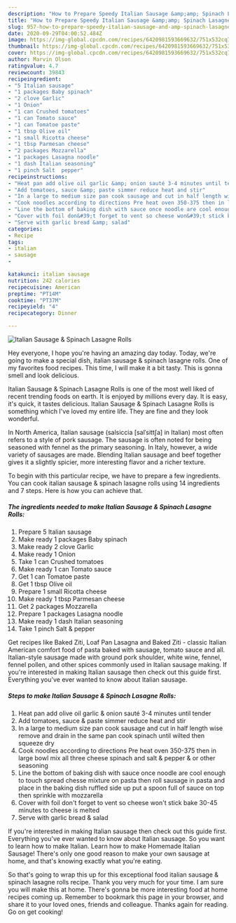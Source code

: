 ```yaml
---
description: "How to Prepare Speedy Italian Sausage &amp;amp; Spinach Lasagne Rolls"
title: "How to Prepare Speedy Italian Sausage &amp;amp; Spinach Lasagne Rolls"
slug: 957-how-to-prepare-speedy-italian-sausage-and-amp-spinach-lasagne-rolls
date: 2020-09-29T04:00:52.484Z
image: https://img-global.cpcdn.com/recipes/6420981593669632/751x532cq70/italian-sausage-spinach-lasagne-rolls-recipe-main-photo.jpg
thumbnail: https://img-global.cpcdn.com/recipes/6420981593669632/751x532cq70/italian-sausage-spinach-lasagne-rolls-recipe-main-photo.jpg
cover: https://img-global.cpcdn.com/recipes/6420981593669632/751x532cq70/italian-sausage-spinach-lasagne-rolls-recipe-main-photo.jpg
author: Marvin Olson
ratingvalue: 4.7
reviewcount: 39843
recipeingredient:
- "5 Italian sausage"
- "1 packages Baby spinach"
- "2 clove Garlic"
- "1 Onion"
- "1 can Crushed tomatoes"
- "1 can Tomato sauce"
- "1 can Tomatoe paste"
- "1 tbsp Olive oil"
- "1 small Ricotta cheese"
- "1 tbsp Parmesan cheese"
- "2 packages Mozzarella"
- "1 packages Lasagna noodle"
- "1 dash Italian seasoning"
- "1 pinch Salt  pepper"
recipeinstructions:
- "Heat pan add olive oil garlic &amp; onion sauté 3-4 minutes until tender"
- "Add tomatoes, sauce &amp; paste simmer reduce heat and stir"
- "In a large to medium size pan cook sausage and cut in half length wise remove and drain in the same pan cook spinach until wilted then squeeze dry"
- "Cook noodles according to directions Pre heat oven 350-375 then in large bowl mix all three cheese spinach and salt &amp; pepper &amp; or other seasoning"
- "Line the bottom of baking dish with sauce once noodle are cool enough to touch spread chesse mixture on pasta then roll sausage in pasta and place in the baking dish ruffled side up put a spoon full of sauce on top then sprinkle with mozzarella"
- "Cover with foil don&#39;t forget to vent so cheese won&#39;t stick bake 30-45 minutes to cheese is melted"
- "Serve with garlic bread &amp; salad"
categories:
- Recipe
tags:
- italian
- sausage
- 

katakunci: italian sausage  
nutrition: 242 calories
recipecuisine: American
preptime: "PT14M"
cooktime: "PT37M"
recipeyield: "4"
recipecategory: Dinner

---
```



![Italian Sausage &amp; Spinach Lasagne Rolls](https://img-global.cpcdn.com/recipes/6420981593669632/751x532cq70/italian-sausage-spinach-lasagne-rolls-recipe-main-photo.jpg)

Hey everyone, I hope you're having an amazing day today. Today, we're going to make a special dish, italian sausage &amp; spinach lasagne rolls. One of my favorites food recipes. This time, I will make it a bit tasty. This is gonna smell and look delicious.

Italian Sausage &amp; Spinach Lasagne Rolls is one of the most well liked of recent trending foods on earth. It is enjoyed by millions every day. It is easy, it's quick, it tastes delicious. Italian Sausage &amp; Spinach Lasagne Rolls is something which I've loved my entire life. They are fine and they look wonderful.

In North America, Italian sausage (salsiccia [salˈsittʃa] in Italian) most often refers to a style of pork sausage. The sausage is often noted for being seasoned with fennel as the primary seasoning. In Italy, however, a wide variety of sausages are made. Blending Italian sausage and beef together gives it a slightly spicier, more interesting flavor and a richer texture.


To begin with this particular recipe, we have to prepare a few ingredients. You can cook italian sausage &amp; spinach lasagne rolls using 14 ingredients and 7 steps. Here is how you can achieve that.

<!--inarticleads1-->

##### The ingredients needed to make Italian Sausage &amp; Spinach Lasagne Rolls:

1. Prepare 5 Italian sausage
1. Make ready 1 packages Baby spinach
1. Make ready 2 clove Garlic
1. Make ready 1 Onion
1. Take 1 can Crushed tomatoes
1. Make ready 1 can Tomato sauce
1. Get 1 can Tomatoe paste
1. Get 1 tbsp Olive oil
1. Prepare 1 small Ricotta cheese
1. Make ready 1 tbsp Parmesan cheese
1. Get 2 packages Mozzarella
1. Prepare 1 packages Lasagna noodle
1. Make ready 1 dash Italian seasoning
1. Take 1 pinch Salt &amp; pepper


Get recipes like Baked Ziti, Loaf Pan Lasagna and Baked Ziti - classic Italian American comfort food of pasta baked with sausage, tomato sauce and all. Italian-style sausage made with ground pork shoulder, white wine, fennel, fennel pollen, and other spices commonly used in Italian sausage making. If you&#39;re interested in making Italian sausage then check out this guide first. Everything you&#39;ve ever wanted to know about Italian sausage. 

<!--inarticleads2-->

##### Steps to make Italian Sausage &amp; Spinach Lasagne Rolls:

1. Heat pan add olive oil garlic &amp; onion sauté 3-4 minutes until tender
1. Add tomatoes, sauce &amp; paste simmer reduce heat and stir
1. In a large to medium size pan cook sausage and cut in half length wise remove and drain in the same pan cook spinach until wilted then squeeze dry
1. Cook noodles according to directions Pre heat oven 350-375 then in large bowl mix all three cheese spinach and salt &amp; pepper &amp; or other seasoning
1. Line the bottom of baking dish with sauce once noodle are cool enough to touch spread chesse mixture on pasta then roll sausage in pasta and place in the baking dish ruffled side up put a spoon full of sauce on top then sprinkle with mozzarella
1. Cover with foil don&#39;t forget to vent so cheese won&#39;t stick bake 30-45 minutes to cheese is melted
1. Serve with garlic bread &amp; salad


If you&#39;re interested in making Italian sausage then check out this guide first. Everything you&#39;ve ever wanted to know about Italian sausage. So you want to learn how to make Italian. Learn how to make Homemade Italian Sausage! There&#39;s only one good reason to make your own sausage at home, and that&#39;s knowing exactly what you&#39;re eating. 

So that's going to wrap this up for this exceptional food italian sausage &amp; spinach lasagne rolls recipe. Thank you very much for your time. I am sure you will make this at home. There's gonna be more interesting food at home recipes coming up. Remember to bookmark this page in your browser, and share it to your loved ones, friends and colleague. Thanks again for reading. Go on get cooking!
